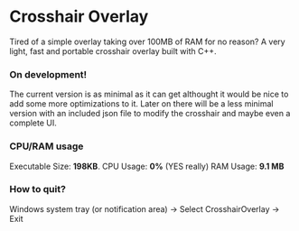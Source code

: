 # Crosshair Overlay
Tired of a simple overlay taking over 100MB of RAM for no reason?
A very light, fast and portable crosshair overlay built with C++.

### On development!
The current version is as minimal as it can get althought it would be nice to add some more optimizations to it. Later on there will be a less minimal version with an included json file to modify the crosshair and maybe even a complete UI.

### CPU/RAM usage
Executable Size: **198KB**.
CPU Usage: **0%** (YES really)
RAM Usage: **9.1 MB**

### How to quit?
Windows system tray (or notification area) -> Select CrosshairOverlay -> Exit